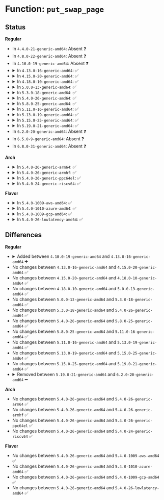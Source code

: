 # Function: <code>put_swap_page</code>

## Status
<b>Regular</b>
<ul>
<li>
In <code>4.4.0-21-generic-amd64</code>: Absent ❓
</li>
<li>
In <code>4.8.0-22-generic-amd64</code>: Absent ❓
</li>
<li>
In <code>4.10.0-19-generic-amd64</code>: Absent ❓
</li>
<li>
<details>
<summary>In <code>4.13.0-16-generic-amd64</code>: ✅</summary>

```c
void put_swap_page(struct page * page, swp_entry_t entry)
```

```json
{
  "name": "put_swap_page",
  "collision_type": "Unique Global",
  "inline_type": "No",
  "funcs": [
    {
      "addr": 18446744071580999824,
      "name": "put_swap_page",
      "external": true,
      "loc": "mm/swapfile.c:1194",
      "file": "mm/swapfile.c",
      "inline": "seen, unknown",
      "caller_inline": [],
      "caller_func": [
        "mm/vmscan.c:__remove_mapping",
        "mm/shmem.c:shmem_writepage",
        "mm/swap_state.c:__read_swap_cache_async",
        "mm/swap_state.c:delete_from_swap_cache",
        "mm/swap_state.c:add_to_swap"
      ]
    }
  ],
  "symbols": [
    {
      "addr": 18446744071580999824,
      "name": "put_swap_page",
      "section": ".text",
      "bind": "STB_GLOBAL",
      "size": 354
    }
  ]
}
```
</details>
</li>
<li>
<details>
<summary>In <code>4.15.0-20-generic-amd64</code>: ✅</summary>

```c
void put_swap_page(struct page * page, swp_entry_t entry)
```

```json
{
  "name": "put_swap_page",
  "collision_type": "Unique Global",
  "inline_type": "No",
  "funcs": [
    {
      "addr": 18446744071581111296,
      "name": "put_swap_page",
      "external": true,
      "loc": "mm/swapfile.c:1264",
      "file": "mm/swapfile.c",
      "inline": "seen, unknown",
      "caller_inline": [],
      "caller_func": [
        "mm/vmscan.c:__remove_mapping",
        "mm/shmem.c:shmem_writepage",
        "mm/swap_state.c:__read_swap_cache_async",
        "mm/swap_state.c:delete_from_swap_cache",
        "mm/swap_state.c:add_to_swap"
      ]
    }
  ],
  "symbols": [
    {
      "addr": 18446744071581111296,
      "name": "put_swap_page",
      "section": ".text",
      "bind": "STB_GLOBAL",
      "size": 649
    }
  ]
}
```
</details>
</li>
<li>
<details>
<summary>In <code>4.18.0-10-generic-amd64</code>: ✅</summary>

```c
void put_swap_page(struct page * page, swp_entry_t entry)
```

```json
{
  "name": "put_swap_page",
  "collision_type": "Unique Global",
  "inline_type": "No",
  "funcs": [
    {
      "addr": 18446744071581247200,
      "name": "put_swap_page",
      "external": true,
      "loc": "mm/swapfile.c:1264",
      "file": "mm/swapfile.c",
      "inline": "seen, unknown",
      "caller_inline": [],
      "caller_func": [
        "mm/vmscan.c:__remove_mapping",
        "mm/shmem.c:shmem_writepage",
        "mm/swap_state.c:__read_swap_cache_async",
        "mm/swap_state.c:delete_from_swap_cache",
        "mm/swap_state.c:add_to_swap",
        "mm/swap_slots.c:get_swap_page"
      ]
    }
  ],
  "symbols": [
    {
      "addr": 18446744071581247200,
      "name": "put_swap_page",
      "section": ".text",
      "bind": "STB_GLOBAL",
      "size": 638
    }
  ]
}
```
</details>
</li>
<li>
<details>
<summary>In <code>5.0.0-13-generic-amd64</code>: ✅</summary>

```c
void put_swap_page(struct page * page, swp_entry_t entry)
```

```json
{
  "name": "put_swap_page",
  "collision_type": "Unique Global",
  "inline_type": "No",
  "funcs": [
    {
      "addr": 18446744071581330624,
      "name": "put_swap_page",
      "external": true,
      "loc": "mm/swapfile.c:1225",
      "file": "mm/swapfile.c",
      "inline": "seen, unknown",
      "caller_inline": [],
      "caller_func": [
        "mm/vmscan.c:__remove_mapping",
        "mm/shmem.c:shmem_writepage",
        "mm/swap_state.c:__read_swap_cache_async",
        "mm/swap_state.c:delete_from_swap_cache",
        "mm/swap_state.c:add_to_swap",
        "mm/swap_slots.c:get_swap_page"
      ]
    }
  ],
  "symbols": [
    {
      "addr": 18446744071581330624,
      "name": "put_swap_page",
      "section": ".text",
      "bind": "STB_GLOBAL",
      "size": 751
    }
  ]
}
```
</details>
</li>
<li>
<details>
<summary>In <code>5.3.0-18-generic-amd64</code>: ✅</summary>

```c
void put_swap_page(struct page * page, swp_entry_t entry)
```

```json
{
  "name": "put_swap_page",
  "collision_type": "Unique Global",
  "inline_type": "No",
  "funcs": [
    {
      "addr": 18446744071581440336,
      "name": "put_swap_page",
      "external": true,
      "loc": "mm/swapfile.c:1325",
      "file": "mm/swapfile.c",
      "inline": "seen, unknown",
      "caller_inline": [],
      "caller_func": [
        "mm/vmscan.c:__remove_mapping",
        "mm/shmem.c:shmem_writepage",
        "mm/swap_state.c:__read_swap_cache_async",
        "mm/swap_state.c:delete_from_swap_cache",
        "mm/swap_state.c:add_to_swap",
        "mm/swap_slots.c:get_swap_page"
      ]
    }
  ],
  "symbols": [
    {
      "addr": 18446744071581440336,
      "name": "put_swap_page",
      "section": ".text",
      "bind": "STB_GLOBAL",
      "size": 758
    }
  ]
}
```
</details>
</li>
<li>
<details>
<summary>In <code>5.4.0-26-generic-amd64</code>: ✅</summary>

```c
void put_swap_page(struct page * page, swp_entry_t entry)
```

```json
{
  "name": "put_swap_page",
  "collision_type": "Unique Global",
  "inline_type": "No",
  "funcs": [
    {
      "addr": 18446744071581504560,
      "name": "put_swap_page",
      "external": true,
      "loc": "mm/swapfile.c:1325",
      "file": "mm/swapfile.c",
      "inline": "seen, unknown",
      "caller_inline": [],
      "caller_func": [
        "mm/vmscan.c:__remove_mapping",
        "mm/shmem.c:shmem_writepage",
        "mm/swap_state.c:__read_swap_cache_async",
        "mm/swap_state.c:delete_from_swap_cache",
        "mm/swap_state.c:add_to_swap",
        "mm/swap_slots.c:get_swap_page"
      ]
    }
  ],
  "symbols": [
    {
      "addr": 18446744071581504560,
      "name": "put_swap_page",
      "section": ".text",
      "bind": "STB_GLOBAL",
      "size": 758
    }
  ]
}
```
</details>
</li>
<li>
<details>
<summary>In <code>5.8.0-25-generic-amd64</code>: ✅</summary>

```c
void put_swap_page(struct page * page, swp_entry_t entry)
```

```json
{
  "name": "put_swap_page",
  "collision_type": "Unique Global",
  "inline_type": "No",
  "funcs": [
    {
      "addr": 18446744071581712448,
      "name": "put_swap_page",
      "external": true,
      "loc": "mm/swapfile.c:1362",
      "file": "mm/swapfile.c",
      "inline": "seen, unknown",
      "caller_inline": [],
      "caller_func": [
        "mm/vmscan.c:__remove_mapping",
        "mm/shmem.c:shmem_writepage",
        "mm/swap_state.c:__read_swap_cache_async",
        "mm/swap_state.c:delete_from_swap_cache",
        "mm/swap_state.c:add_to_swap",
        "mm/swap_slots.c:get_swap_page"
      ]
    }
  ],
  "symbols": [
    {
      "addr": 18446744071581712448,
      "name": "put_swap_page",
      "section": ".text",
      "bind": "STB_GLOBAL",
      "size": 529
    }
  ]
}
```
</details>
</li>
<li>
<details>
<summary>In <code>5.11.0-16-generic-amd64</code>: ✅</summary>

```c
void put_swap_page(struct page * page, swp_entry_t entry)
```

```json
{
  "name": "put_swap_page",
  "collision_type": "Unique Global",
  "inline_type": "No",
  "funcs": [
    {
      "addr": 18446744071581760368,
      "name": "put_swap_page",
      "external": true,
      "loc": "mm/swapfile.c:1380",
      "file": "mm/swapfile.c",
      "inline": "seen, unknown",
      "caller_inline": [],
      "caller_func": [
        "mm/vmscan.c:__remove_mapping",
        "mm/shmem.c:shmem_writepage",
        "mm/swap_state.c:__read_swap_cache_async",
        "mm/swap_state.c:delete_from_swap_cache",
        "mm/swap_state.c:add_to_swap",
        "mm/swap_slots.c:get_swap_page"
      ]
    }
  ],
  "symbols": [
    {
      "addr": 18446744071581760368,
      "name": "put_swap_page",
      "section": ".text",
      "bind": "STB_GLOBAL",
      "size": 527
    }
  ]
}
```
</details>
</li>
<li>
<details>
<summary>In <code>5.13.0-19-generic-amd64</code>: ✅</summary>

```c
void put_swap_page(struct page * page, swp_entry_t entry)
```

```json
{
  "name": "put_swap_page",
  "collision_type": "Unique Global",
  "inline_type": "No",
  "funcs": [
    {
      "addr": 18446744071581787328,
      "name": "put_swap_page",
      "external": true,
      "loc": "mm/swapfile.c:1379",
      "file": "mm/swapfile.c",
      "inline": "seen, unknown",
      "caller_inline": [],
      "caller_func": [
        "mm/vmscan.c:__remove_mapping",
        "mm/shmem.c:shmem_writepage",
        "mm/swap_state.c:__read_swap_cache_async",
        "mm/swap_state.c:delete_from_swap_cache",
        "mm/swap_state.c:add_to_swap",
        "mm/swap_slots.c:get_swap_page"
      ]
    }
  ],
  "symbols": [
    {
      "addr": 18446744071581787328,
      "name": "put_swap_page",
      "section": ".text",
      "bind": "STB_GLOBAL",
      "size": 837
    }
  ]
}
```
</details>
</li>
<li>
<details>
<summary>In <code>5.15.0-25-generic-amd64</code>: ✅</summary>

```c
void put_swap_page(struct page * page, swp_entry_t entry)
```

```json
{
  "name": "put_swap_page",
  "collision_type": "Unique Global",
  "inline_type": "No",
  "funcs": [
    {
      "addr": 18446744071582071376,
      "name": "put_swap_page",
      "external": true,
      "loc": "mm/swapfile.c:1348",
      "file": "mm/swapfile.c",
      "inline": "seen, unknown",
      "caller_inline": [],
      "caller_func": [
        "mm/vmscan.c:__remove_mapping",
        "mm/shmem.c:shmem_writepage",
        "mm/swap_state.c:__read_swap_cache_async",
        "mm/swap_state.c:delete_from_swap_cache",
        "mm/swap_state.c:add_to_swap",
        "mm/swap_slots.c:get_swap_page"
      ]
    }
  ],
  "symbols": [
    {
      "addr": 18446744071582071376,
      "name": "put_swap_page",
      "section": ".text",
      "bind": "STB_GLOBAL",
      "size": 841
    }
  ]
}
```
</details>
</li>
<li>
<details>
<summary>In <code>5.19.0-21-generic-amd64</code>: ✅</summary>

```c
void put_swap_page(struct page * page, swp_entry_t entry)
```

```json
{
  "name": "put_swap_page",
  "collision_type": "Unique Global",
  "inline_type": "No",
  "funcs": [
    {
      "addr": 18446744071582511296,
      "name": "put_swap_page",
      "external": true,
      "loc": "mm/swapfile.c:1331",
      "file": "mm/swapfile.c",
      "inline": "seen, unknown",
      "caller_inline": [],
      "caller_func": [
        "mm/vmscan.c:__remove_mapping",
        "mm/shmem.c:shmem_writepage",
        "mm/swap_state.c:__read_swap_cache_async",
        "mm/swap_state.c:delete_from_swap_cache",
        "mm/swap_state.c:add_to_swap",
        "mm/swap_slots.c:folio_alloc_swap"
      ]
    }
  ],
  "symbols": [
    {
      "addr": 18446744071582511296,
      "name": "put_swap_page",
      "section": ".text",
      "bind": "STB_GLOBAL",
      "size": 933
    }
  ]
}
```
</details>
</li>
<li>
In <code>6.2.0-20-generic-amd64</code>: Absent ❓
</li>
<li>
In <code>6.5.0-9-generic-amd64</code>: Absent ❓
</li>
<li>
In <code>6.8.0-31-generic-amd64</code>: Absent ❓
</li>
</ul>
<b>Arch</b>
<ul>
<li>
<details>
<summary>In <code>5.4.0-26-generic-arm64</code>: ✅</summary>

```c
void put_swap_page(struct page * page, swp_entry_t entry)
```

```json
{
  "name": "put_swap_page",
  "collision_type": "Unique Global",
  "inline_type": "No",
  "funcs": [
    {
      "addr": 18446603336492925496,
      "name": "put_swap_page",
      "external": true,
      "loc": "mm/swapfile.c:1325",
      "file": "mm/swapfile.c",
      "inline": "seen, unknown",
      "caller_inline": [],
      "caller_func": [
        "mm/vmscan.c:__remove_mapping",
        "mm/shmem.c:shmem_writepage",
        "mm/swap_state.c:__read_swap_cache_async",
        "mm/swap_state.c:delete_from_swap_cache",
        "mm/swap_state.c:add_to_swap",
        "mm/swap_slots.c:get_swap_page"
      ]
    }
  ],
  "symbols": [
    {
      "addr": 18446603336492925496,
      "name": "put_swap_page",
      "section": ".text",
      "bind": "STB_GLOBAL",
      "size": 420
    }
  ]
}
```
</details>
</li>
<li>
<details>
<summary>In <code>5.4.0-26-generic-armhf</code>: ✅</summary>

```c
void put_swap_page(struct page * page, swp_entry_t entry)
```

```json
{
  "name": "put_swap_page",
  "collision_type": "Unique Global",
  "inline_type": "No",
  "funcs": [
    {
      "addr": 3226714032,
      "name": "put_swap_page",
      "external": true,
      "loc": "mm/swapfile.c:1325",
      "file": "mm/swapfile.c",
      "inline": "seen, unknown",
      "caller_inline": [],
      "caller_func": [
        "mm/vmscan.c:__remove_mapping",
        "mm/shmem.c:shmem_writepage",
        "mm/swap_state.c:__read_swap_cache_async",
        "mm/swap_state.c:delete_from_swap_cache",
        "mm/swap_state.c:add_to_swap",
        "mm/swap_slots.c:get_swap_page"
      ]
    }
  ],
  "symbols": [
    {
      "addr": 3226714032,
      "name": "put_swap_page",
      "section": ".text",
      "bind": "STB_GLOBAL",
      "size": 268
    }
  ]
}
```
</details>
</li>
<li>
<details>
<summary>In <code>5.4.0-26-generic-ppc64el</code>: ✅</summary>

```c
void put_swap_page(struct page * page, swp_entry_t entry)
```

```json
{
  "name": "put_swap_page",
  "collision_type": "Unique Global",
  "inline_type": "No",
  "funcs": [
    {
      "addr": 13835058055286333616,
      "name": "put_swap_page",
      "external": true,
      "loc": "mm/swapfile.c:1325",
      "file": "mm/swapfile.c",
      "inline": "seen, unknown",
      "caller_inline": [],
      "caller_func": [
        "mm/vmscan.c:__remove_mapping",
        "mm/shmem.c:shmem_writepage",
        "mm/swap_state.c:__read_swap_cache_async",
        "mm/swap_state.c:delete_from_swap_cache",
        "mm/swap_state.c:add_to_swap",
        "mm/swap_slots.c:get_swap_page"
      ]
    }
  ],
  "symbols": [
    {
      "addr": 13835058055286333616,
      "name": "put_swap_page",
      "section": ".text",
      "bind": "STB_GLOBAL",
      "size": 588
    }
  ]
}
```
</details>
</li>
<li>
<details>
<summary>In <code>5.4.0-24-generic-riscv64</code>: ✅</summary>

```c
void put_swap_page(struct page * page, swp_entry_t entry)
```

```json
{
  "name": "put_swap_page",
  "collision_type": "Unique Global",
  "inline_type": "No",
  "funcs": [
    {
      "addr": 18446743936272845232,
      "name": "put_swap_page",
      "external": true,
      "loc": "mm/swapfile.c:1325",
      "file": "mm/swapfile.c",
      "inline": "seen, unknown",
      "caller_inline": [],
      "caller_func": [
        "mm/vmscan.c:__remove_mapping",
        "mm/shmem.c:shmem_writepage",
        "mm/swap_state.c:__read_swap_cache_async",
        "mm/swap_state.c:delete_from_swap_cache",
        "mm/swap_state.c:add_to_swap",
        "mm/swap_slots.c:get_swap_page"
      ]
    }
  ],
  "symbols": [
    {
      "addr": 18446743936272845232,
      "name": "put_swap_page",
      "section": ".text",
      "bind": "STB_GLOBAL",
      "size": 462
    }
  ]
}
```
</details>
</li>
</ul>
<b>Flavor</b>
<ul>
<li>
<details>
<summary>In <code>5.4.0-1009-aws-amd64</code>: ✅</summary>

```c
void put_swap_page(struct page * page, swp_entry_t entry)
```

```json
{
  "name": "put_swap_page",
  "collision_type": "Unique Global",
  "inline_type": "No",
  "funcs": [
    {
      "addr": 18446744071581473296,
      "name": "put_swap_page",
      "external": true,
      "loc": "mm/swapfile.c:1325",
      "file": "mm/swapfile.c",
      "inline": "seen, unknown",
      "caller_inline": [],
      "caller_func": [
        "mm/vmscan.c:__remove_mapping",
        "mm/shmem.c:shmem_writepage",
        "mm/swap_state.c:__read_swap_cache_async",
        "mm/swap_state.c:delete_from_swap_cache",
        "mm/swap_state.c:add_to_swap",
        "mm/swap_slots.c:get_swap_page"
      ]
    }
  ],
  "symbols": [
    {
      "addr": 18446744071581473296,
      "name": "put_swap_page",
      "section": ".text",
      "bind": "STB_GLOBAL",
      "size": 758
    }
  ]
}
```
</details>
</li>
<li>
<details>
<summary>In <code>5.4.0-1010-azure-amd64</code>: ✅</summary>

```c
void put_swap_page(struct page * page, swp_entry_t entry)
```

```json
{
  "name": "put_swap_page",
  "collision_type": "Unique Global",
  "inline_type": "No",
  "funcs": [
    {
      "addr": 18446744071581414704,
      "name": "put_swap_page",
      "external": true,
      "loc": "mm/swapfile.c:1325",
      "file": "mm/swapfile.c",
      "inline": "seen, unknown",
      "caller_inline": [],
      "caller_func": [
        "mm/vmscan.c:__remove_mapping",
        "mm/shmem.c:shmem_writepage",
        "mm/swap_state.c:__read_swap_cache_async",
        "mm/swap_state.c:delete_from_swap_cache",
        "mm/swap_state.c:add_to_swap",
        "mm/swap_slots.c:get_swap_page"
      ]
    }
  ],
  "symbols": [
    {
      "addr": 18446744071581414704,
      "name": "put_swap_page",
      "section": ".text",
      "bind": "STB_GLOBAL",
      "size": 758
    }
  ]
}
```
</details>
</li>
<li>
<details>
<summary>In <code>5.4.0-1009-gcp-amd64</code>: ✅</summary>

```c
void put_swap_page(struct page * page, swp_entry_t entry)
```

```json
{
  "name": "put_swap_page",
  "collision_type": "Unique Global",
  "inline_type": "No",
  "funcs": [
    {
      "addr": 18446744071581464608,
      "name": "put_swap_page",
      "external": true,
      "loc": "mm/swapfile.c:1325",
      "file": "mm/swapfile.c",
      "inline": "seen, unknown",
      "caller_inline": [],
      "caller_func": [
        "mm/vmscan.c:__remove_mapping",
        "mm/shmem.c:shmem_writepage",
        "mm/swap_state.c:__read_swap_cache_async",
        "mm/swap_state.c:delete_from_swap_cache",
        "mm/swap_state.c:add_to_swap",
        "mm/swap_slots.c:get_swap_page"
      ]
    }
  ],
  "symbols": [
    {
      "addr": 18446744071581464608,
      "name": "put_swap_page",
      "section": ".text",
      "bind": "STB_GLOBAL",
      "size": 758
    }
  ]
}
```
</details>
</li>
<li>
<details>
<summary>In <code>5.4.0-26-lowlatency-amd64</code>: ✅</summary>

```c
void put_swap_page(struct page * page, swp_entry_t entry)
```

```json
{
  "name": "put_swap_page",
  "collision_type": "Unique Global",
  "inline_type": "No",
  "funcs": [
    {
      "addr": 18446744071581529344,
      "name": "put_swap_page",
      "external": true,
      "loc": "mm/swapfile.c:1325",
      "file": "mm/swapfile.c",
      "inline": "seen, unknown",
      "caller_inline": [],
      "caller_func": [
        "mm/vmscan.c:__remove_mapping",
        "mm/shmem.c:shmem_writepage",
        "mm/swap_state.c:__read_swap_cache_async",
        "mm/swap_state.c:delete_from_swap_cache",
        "mm/swap_state.c:add_to_swap",
        "mm/swap_slots.c:get_swap_page"
      ]
    }
  ],
  "symbols": [
    {
      "addr": 18446744071581529344,
      "name": "put_swap_page",
      "section": ".text",
      "bind": "STB_GLOBAL",
      "size": 751
    }
  ]
}
```
</details>
</li>
</ul>

## Differences
<b>Regular</b>
<ul>
<li>
<details>
<summary>Added between <code>4.10.0-19-generic-amd64</code> and <code>4.13.0-16-generic-amd64</code> ➕</summary>

```c
void put_swap_page(struct page * page, swp_entry_t entry)
```
</details>
</li>
<li>
No changes between <code>4.13.0-16-generic-amd64</code> and <code>4.15.0-20-generic-amd64</code> ✅
</li>
<li>
No changes between <code>4.15.0-20-generic-amd64</code> and <code>4.18.0-10-generic-amd64</code> ✅
</li>
<li>
No changes between <code>4.18.0-10-generic-amd64</code> and <code>5.0.0-13-generic-amd64</code> ✅
</li>
<li>
No changes between <code>5.0.0-13-generic-amd64</code> and <code>5.3.0-18-generic-amd64</code> ✅
</li>
<li>
No changes between <code>5.3.0-18-generic-amd64</code> and <code>5.4.0-26-generic-amd64</code> ✅
</li>
<li>
No changes between <code>5.4.0-26-generic-amd64</code> and <code>5.8.0-25-generic-amd64</code> ✅
</li>
<li>
No changes between <code>5.8.0-25-generic-amd64</code> and <code>5.11.0-16-generic-amd64</code> ✅
</li>
<li>
No changes between <code>5.11.0-16-generic-amd64</code> and <code>5.13.0-19-generic-amd64</code> ✅
</li>
<li>
No changes between <code>5.13.0-19-generic-amd64</code> and <code>5.15.0-25-generic-amd64</code> ✅
</li>
<li>
No changes between <code>5.15.0-25-generic-amd64</code> and <code>5.19.0-21-generic-amd64</code> ✅
</li>
<li>
<details>
<summary>Removed between <code>5.19.0-21-generic-amd64</code> and <code>6.2.0-20-generic-amd64</code> ➖</summary>

```c
void put_swap_page(struct page * page, swp_entry_t entry)
```
</details>
</li>
</ul>
<b>Arch</b>
<ul>
<li>
No changes between <code>5.4.0-26-generic-amd64</code> and <code>5.4.0-26-generic-arm64</code> ✅
</li>
<li>
No changes between <code>5.4.0-26-generic-amd64</code> and <code>5.4.0-26-generic-armhf</code> ✅
</li>
<li>
No changes between <code>5.4.0-26-generic-amd64</code> and <code>5.4.0-26-generic-ppc64el</code> ✅
</li>
<li>
No changes between <code>5.4.0-26-generic-amd64</code> and <code>5.4.0-24-generic-riscv64</code> ✅
</li>
</ul>
<b>Flavor</b>
<ul>
<li>
No changes between <code>5.4.0-26-generic-amd64</code> and <code>5.4.0-1009-aws-amd64</code> ✅
</li>
<li>
No changes between <code>5.4.0-26-generic-amd64</code> and <code>5.4.0-1010-azure-amd64</code> ✅
</li>
<li>
No changes between <code>5.4.0-26-generic-amd64</code> and <code>5.4.0-1009-gcp-amd64</code> ✅
</li>
<li>
No changes between <code>5.4.0-26-generic-amd64</code> and <code>5.4.0-26-lowlatency-amd64</code> ✅
</li>
</ul>
